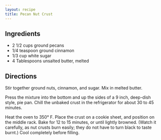```yaml
---
layout: recipe
title: Pecan Nut Crust
---
```


## Ingredients

* 2 1/2 cups ground pecans
* 1/4 teaspoon ground cinnamon
* 1/3 cup white sugar
* 4 Tablespoons unsalted butter, melted

## Directions

Stir together ground nuts, cinnamon, and sugar. Mix in melted butter.

Press the mixture into the bottom and up the sides of a 9 inch,
deep-dish style, pie pan. Chill the unbaked crust in the refrigerator
for about 30 to 45 minutes.

Heat the oven to 350° F. Place the crust on a cookie sheet, and position
on the middle rack. Bake for 12 to 15 minutes, or until lightly browned.
(Watch it carefully, as nut crusts burn easily; they do not have to turn
black to taste burnt.) Cool completely before filling.
